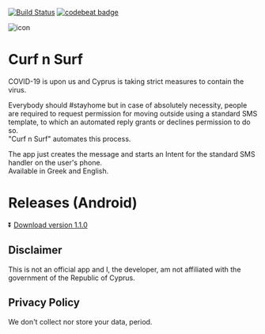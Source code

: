 [![Build Status](https://app.bitrise.io/app/8fb472bc27002ce4/status.svg?token=iI_Zc8PH9xhxqdHNq1AXhw&branch=master)](https://app.bitrise.io/app/8fb472bc27002ce4)
[![codebeat badge](https://codebeat.co/badges/b0fa6ed2-1fa4-401c-9097-52c7ed105b93)](https://codebeat.co/projects/github-com-papageorgiouk-curfnsurf-master)


![icon](app/src/main/res/mipmap-hdpi/ic_launcher_round.png)
# Curf n Surf  
COVID-19 is upon us and Cyprus is taking strict measures to contain the virus.  

Everybody should #stayhome but in case of absolutely necessity, people are required to request permission for 
moving outside using a standard SMS template, to which an automated reply grants or declines permission to do so.  
"Curf n Surf" automates this process.

The app just creates the message and starts an Intent for the standard SMS handler on the user's phone.  
Available in Greek and English.

# Releases (Android)
:arrow_double_down: [Download version 1.1.0](https://github.com/papageorgiouk/curfnsurf/releases/download/v1.1.0/app-release.apk)

## Disclaimer
This is not an official app and I, the developer, am not affiliated with the government
of the Republic of Cyprus. 

## Privacy Policy
We don't collect nor store your data, period.

